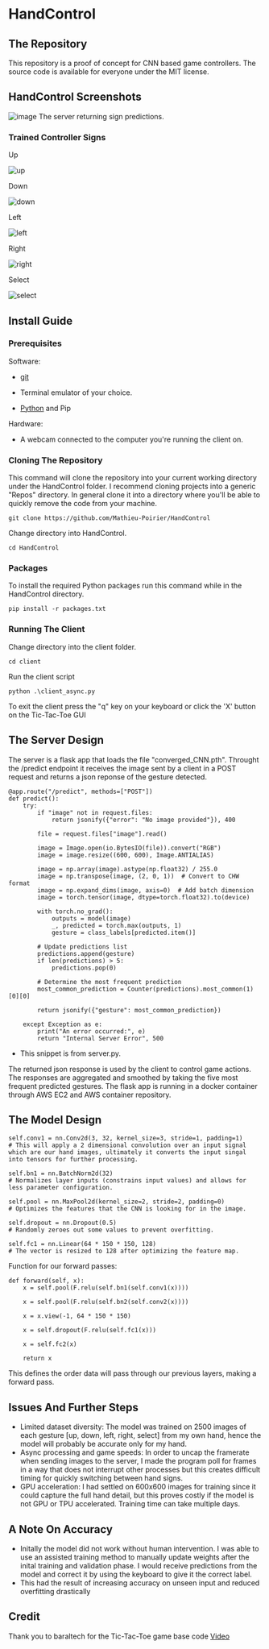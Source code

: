 # HandControl

## The Repository 

This repository is a proof of concept for CNN based game controllers. The source code is available for everyone under the MIT license.

## HandControl Screenshots

![image](images/screen2.PNG)
The server returning sign predictions.

### Trained Controller Signs

Up

![up](images/up_246.jpg)

Down

![down](images/down_10.jpg)

Left

![left](images/left_10.jpg)

Right

![right](images/right_10.jpg)

Select

![select](images/select_10.jpg)

## Install Guide

### Prerequisites

Software: 

- [git](https://git-scm.com/book/en/v2/Getting-Started-Installing-Git) 

- Terminal emulator of your choice.

- [Python](https://www.python.org/downloads/) and Pip

Hardware: 

- A webcam connected to the computer you're running the client on.

### Cloning The Repository

This command will clone the repository into your current working directory under the HandControl folder. I recommend cloning projects into a generic "Repos" directory. In general clone it into a directory where you'll be able to quickly remove the code from your machine.
```
git clone https://github.com/Mathieu-Poirier/HandControl
```
Change directory into HandControl.
```
cd HandControl
```
### Packages
To install the required Python packages run this command while in the HandControl directory.
```
pip install -r packages.txt
```
### Running The Client
Change directory into the client folder.
```
cd client
```
Run the client script
```
python .\client_async.py
```
To exit the client press the "q" key on your keyboard or click the 'X' button on the Tic-Tac-Toe GUI

## The Server Design

The server is a flask app that loads the file "converged_CNN.pth". Throught the /predict endpoint it receives the image sent by a client in a POST request and returns a json reponse of the gesture detected.
```
@app.route("/predict", methods=["POST"])
def predict():
    try:
        if "image" not in request.files:
            return jsonify({"error": "No image provided"}), 400

        file = request.files["image"].read()

        image = Image.open(io.BytesIO(file)).convert("RGB")
        image = image.resize((600, 600), Image.ANTIALIAS)

        image = np.array(image).astype(np.float32) / 255.0
        image = np.transpose(image, (2, 0, 1))  # Convert to CHW format
        image = np.expand_dims(image, axis=0)  # Add batch dimension
        image = torch.tensor(image, dtype=torch.float32).to(device)

        with torch.no_grad():
            outputs = model(image)
            _, predicted = torch.max(outputs, 1)
            gesture = class_labels[predicted.item()]

        # Update predictions list
        predictions.append(gesture)
        if len(predictions) > 5:
            predictions.pop(0)

        # Determine the most frequent prediction
        most_common_prediction = Counter(predictions).most_common(1)[0][0]

        return jsonify({"gesture": most_common_prediction})

    except Exception as e:
        print("An error occurred:", e)
        return "Internal Server Error", 500
```
- This snippet is from server.py.

The returned json response is used by the client to control game actions. The responses are aggregated and smoothed by taking the five most frequent predicted gestures.
The flask app is running in a docker container through AWS EC2 and AWS container repository.

## The Model Design

```
self.conv1 = nn.Conv2d(3, 32, kernel_size=3, stride=1, padding=1)
# This will apply a 2 dimensional convolution over an input signal which are our hand images, ultimately it converts the input singal into tensors for further processing.

self.bn1 = nn.BatchNorm2d(32)
# Normalizes layer inputs (constrains input values) and allows for less parameter configuration.

self.pool = nn.MaxPool2d(kernel_size=2, stride=2, padding=0)
# Optimizes the features that the CNN is looking for in the image.

self.dropout = nn.Dropout(0.5)
# Randomly zeroes out some values to prevent overfitting.

self.fc1 = nn.Linear(64 * 150 * 150, 128)
# The vector is resized to 128 after optimizing the feature map.

```
Function for our forward passes:
```
def forward(self, x):
    x = self.pool(F.relu(self.bn1(self.conv1(x))))

    x = self.pool(F.relu(self.bn2(self.conv2(x))))

    x = x.view(-1, 64 * 150 * 150)

    x = self.dropout(F.relu(self.fc1(x)))

    x = self.fc2(x)

    return x
```

This defines the order data will pass through our previous layers, making a forward pass.

## Issues And Further Steps

- Limited dataset diversity: The model was trained on 2500 images of each gesture [up, down, left, right, select] from my own hand, hence the model will probably be accurate only for my hand.
- Async processing and game speeds: In order to uncap the framerate when sending images to the server, I made the program poll for frames in a way that does not interrupt other processes but this creates difficult timing for quickly switching between hand signs.
- GPU acceleration: I had settled on 600x600 images for training since it could capture the full hand detail, but this proves costly if the model is not GPU or TPU accelerated. Training time can take multiple days.

## A Note On Accuracy

- Initally the model did not work without human intervention. I was able to use an assisted training method to manually update weights after the inital training and validation phase. I would receive predictions from the model and correct it by using the keyboard to give it the correct label.
- This had the result of increasing accuracy on unseen input and reduced overfitting drastically

## Credit

Thank you to baraltech for the Tic-Tac-Toe game base code [Video](https://www.youtube.com/watch?v=IL_PMGVxEUY)
